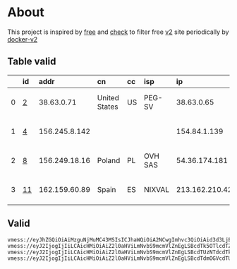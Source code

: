 
# About

This project is inspired by [free](https://github.com/freefq/free) and [check](https://github.com/yeahwu/check) to filter free [v2](https://github.com/v2fly/v2ray-core) site periodically by [docker-v2](https://hub.docker.com/r/v2ray/official)

    

## Table valid
|    | id                   | addr          | cn            | cc   | isp     | ip             | chatgpt          |
|---:|:---------------------|:--------------|:--------------|:-----|:--------|:---------------|:-----------------|
|  0 | [2](config/2.json)   | 38.63.0.71    | United States | US   | PEG-SV  | 38.63.0.65     | Yes (Region: US) |
|  1 | [4](config/4.json)   | 156.245.8.142 |               |      |         | 154.84.1.139   | Yes (Region: NL) |
|  2 | [8](config/8.json)   | 156.249.18.16 | Poland        | PL   | OVH SAS | 54.36.174.181  | Yes (Region: FR) |
|  3 | [11](config/11.json) | 162.159.60.89 | Spain         | ES   | NIXVAL  | 213.162.210.42 | Yes (Region: ES) |

## Valid
```
vmess://eyJhZGQiOiAiMzguNjMuMC43MSIsICJhaWQiOiA2NCwgImhvc3QiOiAid3d3LjE5NDU4MTYyLnh5eiIsICJpZCI6ICI0MTgwNDhhZi1hMjkzLTRiOTktOWIwYy05OGNhMzU4MGRkMjQiLCAibmV0IjogIndzIiwgInBhdGgiOiAiL3BhdGgvMTY4NDY2NzYzNjYzMiIsICJwb3J0IjogNDQzLCAicHMiOiAiZ2l0aHViLmNvbS9mcmVlZnEgLSBcdTdmOGVcdTU2ZmRcdTUzNGVcdTc2ZGJcdTk4N2ZDb2dlbnRcdTkwMWFcdTRmZTFcdTUxNmNcdTUzZjggMiIsICJ0bHMiOiAidGxzIiwgInR5cGUiOiAiYXV0byIsICJzZWN1cml0eSI6ICJhdXRvIiwgInNraXAtY2VydC12ZXJpZnkiOiB0cnVlLCAic25pIjogIiJ9
vmess://eyJ2IjogIjIiLCAicHMiOiAiZ2l0aHViLmNvbS9mcmVlZnEgLSBcdTk5OTlcdTZlMmYgIDQiLCAiYWRkIjogIjE1Ni4yNDUuOC4xNDIiLCAicG9ydCI6IDQ0MywgImlkIjogIjYxOTMxMTZkLTk2ZjktNGQ3YS05YmU1LTViYjA2YTY5YWYwYiIsICJhaWQiOiA2NCwgInNjeSI6ICJhdXRvIiwgIm5ldCI6ICJ3cyIsICJob3N0IjogInd3dy45Mjg3Mzg4OS54eXoiLCAicGF0aCI6ICIvcGF0aC8wMzMyMDYxOTMxMTgiLCAidGxzIjogInRscyJ9
vmess://eyJ2IjogIjIiLCAicHMiOiAiZ2l0aHViLmNvbS9mcmVlZnEgLSBcdTUzNTdcdTk3NWVcdThjNmFcdTc2N2JcdTc3MDFcdTdlYTZcdTdmZjBcdTUxODVcdTY1YWZcdTU4MjFDbG91ZGlubm92YXRpb25cdTY1NzBcdTYzNmVcdTRlMmRcdTVmYzMgOCIsICJhZGQiOiAiMTU2LjI0OS4xOC4xNiIsICJwb3J0IjogNDQzLCAiaWQiOiAiMzc1ZTcwZjAtNWQ0Ni00NzZmLThkNjktMGZiMzVjNTU0OGE5IiwgImFpZCI6IDY0LCAic2N5IjogImF1dG8iLCAibmV0IjogIndzIiwgImhvc3QiOiAid3d3LjM2MzE4MTgxLnh5eiIsICJwYXRoIjogIi9wYXRoLzE2ODUwOTQ5MjM0MDgiLCAidGxzIjogInRscyJ9
vmess://eyJ2IjogIjIiLCAicHMiOiAiZ2l0aHViLmNvbS9mcmVlZnEgLSBcdTdmOGVcdTU2ZmRDbG91ZEZsYXJlXHU4MjgyXHU3MGI5IDExIiwgImFkZCI6ICIxNjIuMTU5LjYwLjg5IiwgInBvcnQiOiAiODAiLCAiaWQiOiAiN2E2MGMxNWUtY2JjZC00ODZkLWFlZTYtMDdhNDk0ZjQwM2UzIiwgImFpZCI6ICIwIiwgInNjeSI6ICJhdXRvIiwgIm5ldCI6ICJ3cyIsICJ0eXBlIjogIm5vbmUiLCAiaG9zdCI6ICJ4YnkuZGFvemhhbmcubGluayIsICJwYXRoIjogIi8iLCAidGxzIjogIiIsICJzbmkiOiAiIn0=
```

